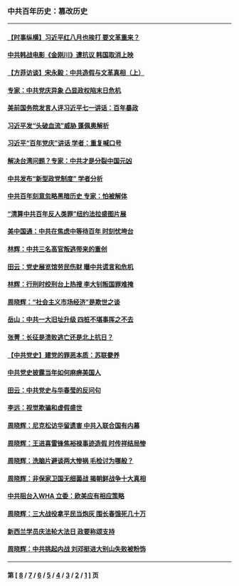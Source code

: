 ### 中共百年历史：篡改历史
---
#### [【时事纵横】习近平红八月也挨打 要文革重来？](../../pages/nf1176115/n13231393.md?10100430) 
#### [中共韩战电影《金刚川》遭抗议 韩国取消上映](../../pages/nf1176115/n13219114.md?10100430) 
#### [【方菲访谈】宋永毅：中共造假与文革真相（上）](../../pages/nf1176115/n13200760.md?10100430) 
#### [专家：中共党庆异象 凸显政权陷末日危机](../../pages/nf1176115/n13067084.md?10100430) 
#### [美前国务院发言人评习近平七一讲话：百年暴政](../../pages/nf1176115/n13066986.md?10100430) 
#### [习近平发“头破血流”威胁 蓬佩奥解析](../../pages/nf1176115/n13063604.md?10100430) 
#### [习近平“百年党庆”讲话 学者：重复喊口号](../../pages/nf1176115/n13061411.md?10100430) 
#### [解决台湾问题？专家：中共才是分裂中国元凶](../../pages/nf1176115/n13060811.md?10100430) 
#### [中共发布“新型政党制度” 学者分析](../../pages/nf1176115/n13056354.md?10100430) 
#### [中共百年刻意忽略黑暗历史 专家：怕被解体](../../pages/nf1176115/n13056056.md?10100430) 
#### [“清算中共百年反人类罪”纽约法拉盛图片展](../../pages/nf1176115/n13052220.md?10100430) 
#### [美中国通：中共在焦虑中等待百年 时刻忧垮台](../../pages/nf1176115/n13048820.md?10100430) 
#### [林辉：中共三名高官叛逃带来的重创](../../pages/nf1176115/n13035206.md?10100430) 
#### [田云：党史展览馆劳民伤财 曝中共谎言和危机](../../pages/nf1176115/n13033900.md?10100430) 
#### [林辉：行刑时绞刑台上热搜 李大钊叛国罪难掩](../../pages/nf1176115/n13031965.md?10100430) 
#### [周晓辉：“社会主义市场经济”是欺世之谈](../../pages/nf1176115/n13024090.md?10100430) 
#### [岳山：中共一大旧址升级 四桩不堪事挥之不去](../../pages/nf1176115/n13021697.md?10100430) 
#### [张菁：长征是溃败逃亡还是北上抗日？](../../pages/nf1176115/n13020585.md?10100430) 
#### [【中共党史】建党的罪恶本质：苏联豢养](../../pages/nf1176115/n13011888.md?10100430) 
#### [中共党史披露当年如何麻痹美国人](../../pages/nf1176115/n12966400.md?10100430) 
#### [田云：中共党史与华春莹的反问句](../../pages/nf1176115/n12765178.md?10100430) 
#### [李远：视觉欺骗和虚假盛世](../../pages/nf1176115/n12993376.md?10100430) 
#### [周晓辉：尼克松访华留遗害 中共入联合国有内幕](../../pages/nf1176115/n12991422.md?10100430) 
#### [周晓辉：王进喜雷锋焦裕禄事迹造假 时传祥结局惨](../../pages/nf1176115/n12985497.md?10100430) 
#### [周晓辉：洗脑片避谈两大惨祸 毛检讨为哪般？](../../pages/nf1176115/n12971285.md?10100430) 
#### [周晓辉：非保家卫国无细菌战 揭朝鲜战争十大真相](../../pages/nf1176115/n12954161.md?10100430) 
#### [中共阻台入WHA 立委：欧美应有相应策略](../../pages/nf1176115/n12939343.md?10100430) 
#### [周晓辉：三大战役拿平民当炮灰 围长春饿死几十万](../../pages/nf1176115/n12934921.md?10100430) 
#### [新西兰学员庆法轮大法日 政要称颂支持](../../pages/nf1176115/n12932715.md?10100430) 
#### [周晓辉：中共挑起内战 刘邓挺进大别山失败被粉饰](../../pages/nf1176115/n12929004.md?10100430) 

---
#### 第 [ [8](./8.md?10100430) / [7](./7.md?10100430) / [6](./6.md?10100430) / [5](./5.md?10100430) / [4](./4.md?10100430) / [3](./3.md?10100430) / [2](./2.md?10100430) / [1](./1.md?10100430) ] 页
